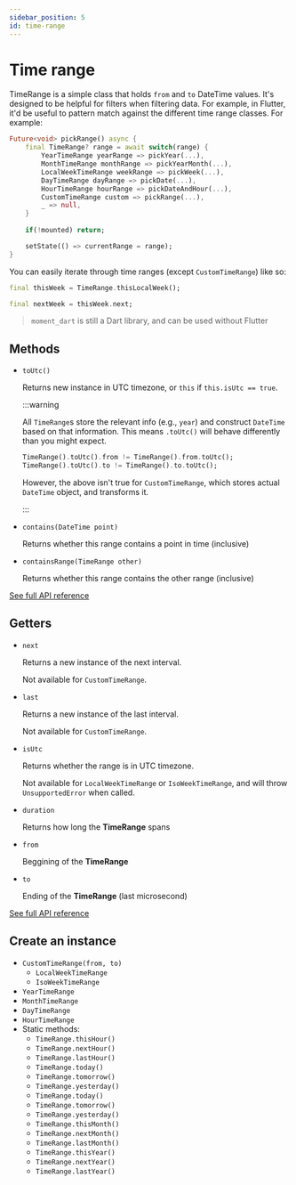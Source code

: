 ```yaml
---
sidebar_position: 5
id: time-range
---
```


# Time range

TimeRange is a simple class that holds `from` and `to` DateTime values. It's
designed to be helpful for filters when filtering data. For example, in Flutter,
it'd be useful to pattern match against the different time range
classes. For example:

```dart
Future<void> pickRange() async {
    final TimeRange? range = await switch(range) {
        YearTimeRange yearRange => pickYear(...),
        MonthTimeRange monthRange => pickYearMonth(...),
        LocalWeekTimeRange weekRange => pickWeek(...),
        DayTimeRange dayRange => pickDate(...),
        HourTimeRange hourRange => pickDateAndHour(...),
        CustomTimeRange custom => pickRange(...),
        _ => null,
    }
    
    if(!mounted) return;

    setState(() => currentRange = range);
}
```

You can easily iterate through time ranges (except `CustomTimeRange`) like so:

```dart
final thisWeek = TimeRange.thisLocalWeek();

final nextWeek = thisWeek.next;
```

> `moment_dart` is still a Dart library, and can be used without Flutter

## Methods

* `toUtc()`

  Returns new instance in UTC timezone, or `this` if `this.isUtc == true`.

  :::warning

  All `TimeRange`s store the relevant info (e.g., `year`) and construct
  `DateTime` based on that information. This means `.toUtc()` will behave
  differently than you might expect.

  ```dart
  TimeRange().toUtc().from != TimeRange().from.toUtc();
  TimeRange().toUtc().to != TimeRange().to.toUtc();
  ```

  However, the above isn't true for `CustomTimeRange`, which stores actual
  `DateTime` object, and transforms it.

  :::

* `contains(DateTime point)`

  Returns whether this range contains a point in time (inclusive)

* `containsRange(TimeRange other)`

  Returns whether this range contains the other range (inclusive)

[See full API reference](https://pub.dev/documentation/moment_dart/latest/moment_dart/TimeRange-class.html)

## Getters

* `next`

  Returns a new instance of the next interval.
  
  Not available for `CustomTimeRange`.

* `last`

  Returns a new instance of the last interval.
  
  Not available for `CustomTimeRange`.

* `isUtc`

  Returns whether the range is in UTC timezone.

  Not available for `LocalWeekTimeRange` or `IsoWeekTimeRange`, and will throw
  `UnsupportedError` when called.

* `duration`

  Returns how long the **TimeRange** spans

* `from`

  Beggining of the **TimeRange**

* `to`

  Ending of the **TimeRange** (last microsecond)

[See full API reference](https://pub.dev/documentation/moment_dart/latest/moment_dart/TimeRange-class.html)

## Create an instance

* `CustomTimeRange(from, to)`
  * `LocalWeekTimeRange`
  * `IsoWeekTimeRange`
* `YearTimeRange`
* `MonthTimeRange`
* `DayTimeRange`
* `HourTimeRange`
* Static methods:
  * `TimeRange.thisHour()`
  * `TimeRange.nextHour()`
  * `TimeRange.lastHour()`
  * `TimeRange.today()`
  * `TimeRange.tomorrow()`
  * `TimeRange.yesterday()`
  * `TimeRange.today()`
  * `TimeRange.tomorrow()`
  * `TimeRange.yesterday()`
  * `TimeRange.thisMonth()`
  * `TimeRange.nextMonth()`
  * `TimeRange.lastMonth()`
  * `TimeRange.thisYear()`
  * `TimeRange.nextYear()`
  * `TimeRange.lastYear()`
